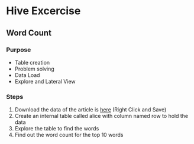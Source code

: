 # Hive Excercise

## Word Count 
### Purpose
* Table creation
* Problem solving
* Data Load
* Explore and Lateral View

### Steps
1. Download the data of the article is [here](https://github.com/datafibers/spark_training/blob/master/hive/wordcount/data/alice-in-wonderland.txt) (Right Click and Save)
2. Create an internal table called alice with column named row to hold the data
3. Explore the table to find the words
4. Find out the word count for the top 10 words
